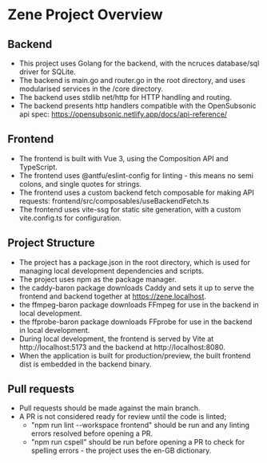 # Zene Project Overview
## Backend
- This project uses Golang for the backend, with the ncruces database/sql driver for SQLite.
- The backend is main.go and router.go in the root directory, and uses modularised services in the /core directory.
- The backend uses stdlib net/http for HTTP handling and routing.
- The backend presents http handlers compatible with the OpenSubsonic api spec: https://opensubsonic.netlify.app/docs/api-reference/
## Frontend
- The frontend is built with Vue 3, using the Composition API and TypeScript.
- The frontend uses @antfu/eslint-config for linting - this means no semi colons, and single quotes for strings.
- The frontend uses a custom backend fetch composable for making API requests: frontend/src/composables/useBackendFetch.ts
- The frontend uses vite-ssg for static site generation, with a custom vite.config.ts for configuration.
## Project Structure
- The project has a package.json in the root directory, which is used for managing local development dependencies and scripts.
- The project uses npm as the package manager.
- the caddy-baron package downloads Caddy and sets it up to serve the frontend and backend together at https://zene.localhost.
- the ffmpeg-baron package downloads FFmpeg for use in the backend in local development.
- the ffprobe-baron package downloads FFprobe for use in the backend in local development.
- During local development, the frontend is served by Vite at http://localhost:5173 and the backend at http://localhost:8080.
- When the application is built for production/preview, the built frontend dist is embedded in the backend binary.
## Pull requests
- Pull requests should be made against the main branch.
- A PR is not considered ready for review until the code is linted;
    - "npm run lint --workspace frontend" should be run and any linting errors resolved before opening a PR.
    - "npm run cspell" should be run before opening a PR to check for spelling errors - the project uses the en-GB dictionary.